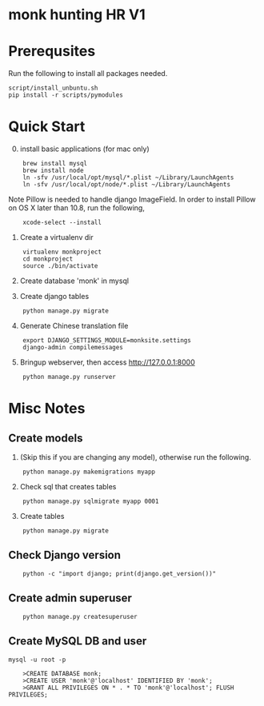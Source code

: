 # monk hunting HR V1

Prerequsites
=================
Run the following to install all packages needed.

```
script/install_unbuntu.sh
pip install -r scripts/pymodules
```

Quick Start
=================
0. install basic applications (for mac only)
```
	brew install mysql
	brew install node
	ln -sfv /usr/local/opt/mysql/*.plist ~/Library/LaunchAgents
	ln -sfv /usr/local/opt/node/*.plist ~/Library/LaunchAgents
```
Note Pillow is needed to handle django ImageField.
In order to install Pillow on OS X later than 10.8, run the following,
```
	xcode-select --install
```

1. Create a virtualenv dir
```
	virtualenv monkproject
	cd monkproject
	source ./bin/activate
```

2. Create database 'monk' in mysql

3. Create django tables
```
	python manage.py migrate
```

4. Generate Chinese translation file
```
   	export DJANGO_SETTINGS_MODULE=monksite.settings
   	django-admin compilemessages
```

5. Bringup webserver, then access http://127.0.0.1:8000
```
	python manage.py runserver
```

Misc Notes
===================
Create models
---------------------
1. (Skip this if you are changing any model), otherwise run the following.
```
	python manage.py makemigrations myapp
```
2. Check sql that creates tables
```
	python manage.py sqlmigrate myapp 0001
```
3. Create tables
```
	python manage.py migrate
```

Check Django version
-----------------------
```
	python -c "import django; print(django.get_version())"
```

Create admin superuser
-----------------------
```
	python manage.py createsuperuser
```

Create MySQL DB and user
-----------------------
```
mysql -u root -p

	>CREATE DATABASE monk;
	>CREATE USER 'monk'@'localhost' IDENTIFIED BY 'monk';
	>GRANT ALL PRIVILEGES ON * . * TO 'monk'@'localhost'; FLUSH PRIVILEGES;
```

